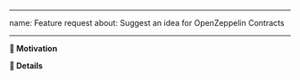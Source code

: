 ______________________________________________________________________

name: Feature request
about: Suggest an idea for OpenZeppelin Contracts

______________________________________________________________________

**🧐 Motivation**

<!-- Is your feature request related to a specific problem? Is it just a crazy idea? Tell us about it! -->

**📝 Details**

<!-- Please describe your feature request in detail. -->

<!-- Make sure that you have reviewed the OpenZeppelin Contracts Contributor Guidelines. -->

<!-- https://github.com/OpenZeppelin/openzeppelin-contracts/blob/master/CONTRIBUTING.md -->
